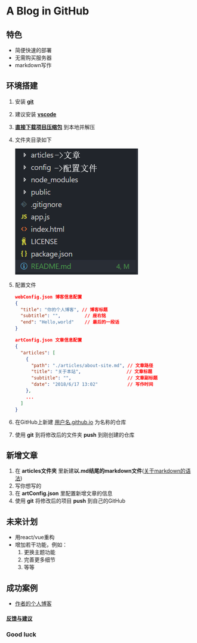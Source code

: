 # A Blog in GitHub

## 特色

* 简便快速的部署
* 无需购买服务器
* markdown写作

## 环境搭建

1. 安装 **[git](https://git-scm.com/downloads)**
2. 建议安装 **[vscode](https://code.visualstudio.com/)**
3. **[直接下载项目压缩包](https://github.com/freetes/A-Blog-in-GitHub/archive/master.zip)** 到本地并解压
4. 文件夹目录如下
   
   ![目录信息](./public/img/directory.png)
5. 配置文件
    ```json
    webConfig.json 博客信息配置
    {
      "title": "你的个人博客", // 博客标题
      "subtitle": "",         // 座右铭
      "end": "Hello,world"    // 最后的一段话
    }
    ```
    ```json
    artConfig.json 文章信息配置
    {
      "articles": [
        {
          "path": "./articles/about-site.md", // 文章路径
          "title": "关于本站",                 // 文章标题
          "subtitle": "",                     // 文章副标题
          "date": "2018/6/17 13:02"           // 写作时间
        },
        ...
      ]
    }
    ```
6. 在GitHub上新建 [用户名.github.io](https://freetes.github.io) 为名称的仓库
7. 使用 **git** 到将修改后的文件夹 **push** 到刚创建的仓库

## 新增文章

1. 在 **articles文件夹** 里新建**以.md结尾的markdown文件**([关于markdown的语法](https://freetes.github.io/#Markdown语法))
2. 写你想写的
3. 在 **artConfig.json** 里配置新增文章的信息
4. 使用 **git** 将修改后的项目 **push** 到自己的GitHub

## 未来计划

* 用react/vue重构
* 增加若干功能，例如：
  1. 更换主题功能
  2. 完善更多细节
  3. 等等

## 成功案例

* [作者的个人博客](https://freetes.github.io/)

#### [反馈与建议](https://github.com/freetes/A-Blog-in-GitHub/issues/new)

### Good luck
